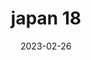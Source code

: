 ---
weight: 18
images: 
- /images/Japan/DSCF0083.jpg
title: japan 18
date: 2023-02-26
tags:
- japan
---